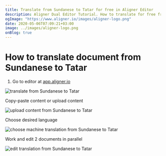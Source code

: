 ```yaml
---
title: Translate from Sundanese to Tatar for free in Aligner Editor
description: Aligner Dual Editor Tutorial. How to translate for free from Sundanese to Tatar. Aligner is multilingual document management platform. 
ogImage: "https://www.aligner.io/images/aligner-logo.png"
date: 2020-05-06T07:09:21+03:00
image: ../images/aligner-logo.png
onBlog: true
---
```


# How to translate document from Sundanese to Tatar

1. Go to editor at [app.aligner.io](https://app.aligner.io "Aligner App web page")

![translate from Sundanese to Tatar](../aligner-blank-editor.png "translate from Sundanese to Tatar")

Copy-paste content or upload content

![upload content from Sundanese to Tatar](../aligner-uploaded-document.png "upload content from Sundanese to Tatar")

Choose desired language

![choose machine translation from Sundanese to Tatar](../aligner-language-dropdown.png "choose machine translation from Sundanese to Tatar")

Work and edit 2 documents in parallel

![edit translation from Sundanese to Tatar](../aligner-double-sitded-editor.png "edit translation from Sundanese to Tatar")

